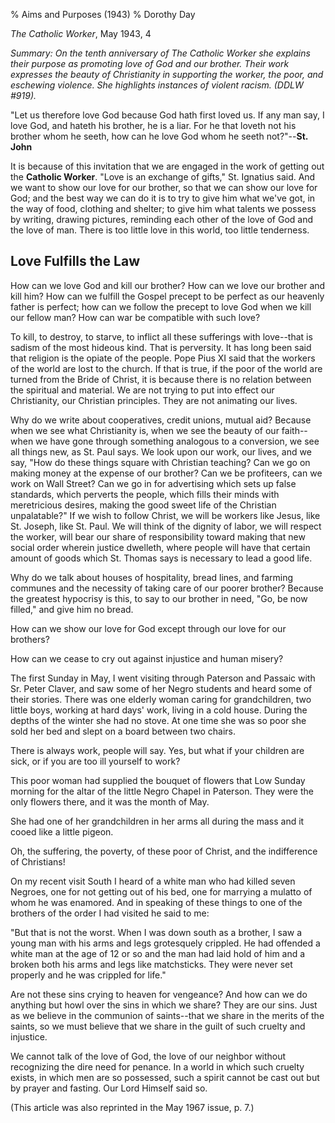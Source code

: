 % Aims and Purposes (1943)
% Dorothy Day

*The Catholic Worker*, May 1943, 4

*Summary: On the tenth anniversary of The Catholic Worker she explains
their purpose as promoting love of God and our brother. Their work
expresses the beauty of Christianity in supporting the worker, the poor,
and eschewing violence. She highlights instances of violent racism.
(DDLW \#919).*

"Let us therefore love God because God hath first loved us. If any man
say, I love God, and hateth his brother, he is a liar. For he that
loveth not his brother whom he seeth, how can he love God whom he seeth
not?"--**St. John**

It is because of this invitation that we are engaged in the work of
getting out the **Catholic Worker**. "Love is an exchange of gifts," St.
Ignatius said. And we want to show our love for our brother, so that we
can show our love for God; and the best way we can do it is to try to
give him what we've got, in the way of food, clothing and shelter; to
give him what talents we possess by writing, drawing pictures, reminding
each other of the love of God and the love of man. There is too little
love in this world, too little tenderness.

Love Fulfills the Law
----

How can we love God and kill our brother? How can we love our brother
and kill him? How can we fulfill the Gospel precept to be perfect as our
heavenly father is perfect; how can we follow the precept to love God
when we kill our fellow man? How can war be compatible with such love?

To kill, to destroy, to starve, to inflict all these sufferings with
love--that is sadism of the most hideous kind. That is perversity. It
has long been said that religion is the opiate of the people. Pope Pius
XI said that the workers of the world are lost to the church. If that is
true, if the poor of the world are turned from the Bride of Christ, it
is because there is no relation between the spiritual and material. We
are not trying to put into effect our Christianity, our Christian
principles. They are not animating our lives.

Why do we write about cooperatives, credit unions, mutual aid? Because
when we see what Christianity is, when we see the beauty of our
faith--when we have gone through something analogous to a conversion, we
see all things new, as St. Paul says. We look upon our work, our lives,
and we say, "How do these things square with Christian teaching? Can we
go on making money at the expense of our brother? Can we be profiteers,
can we work on Wall Street? Can we go in for advertising which sets up
false standards, which perverts the people, which fills their minds with
meretricious desires, making the good sweet life of the Christian
unpalatable?" If we wish to follow Christ, we will be workers like
Jesus, like St. Joseph, like St. Paul. We will think of the dignity of
labor, we will respect the worker, will bear our share of responsibility
toward making that new social order wherein justice dwelleth, where
people will have that certain amount of goods which St. Thomas says is
necessary to lead a good life.

Why do we talk about houses of hospitality, bread lines, and farming
communes and the necessity of taking care of our poorer brother? Because
the greatest hypocrisy is this, to say to our brother in need, "Go, be
now filled," and give him no bread.

How can we show our love for God except through our love for our
brothers?

How can we cease to cry out against injustice and human misery?

The first Sunday in May, I went visiting through Paterson and Passaic
with Sr. Peter Claver, and saw some of her Negro students and heard some
of their stories. There was one elderly woman caring for grandchildren,
two little boys, working at hard days' work, living in a cold house.
During the depths of the winter she had no stove. At one time she was so
poor she sold her bed and slept on a board between two chairs.

There is always work, people will say. Yes, but what if your children
are sick, or if you are too ill yourself to work?

This poor woman had supplied the bouquet of flowers that Low Sunday
morning for the altar of the little Negro Chapel in Paterson. They were
the only flowers there, and it was the month of May.

She had one of her grandchildren in her arms all during the mass and it
cooed like a little pigeon.

Oh, the suffering, the poverty, of these poor of Christ, and the
indifference of Christians!

On my recent visit South I heard of a white man who had killed seven
Negroes, one for not getting out of his bed, one for marrying a mulatto
of whom he was enamored. And in speaking of these things to one of the
brothers of the order I had visited he said to me:

"But that is not the worst. When I was down south as a brother, I saw a
young man with his arms and legs grotesquely crippled. He had offended a
white man at the age of 12 or so and the man had laid hold of him and a
broken both his arms and legs like matchsticks. They were never set
properly and he was crippled for life."

Are not these sins crying to heaven for vengeance? And how can we do
anything but howl over the sins in which we share? They are our sins.
Just as we believe in the communion of saints--that we share in the
merits of the saints, so we must believe that we share in the guilt of
such cruelty and injustice.

We cannot talk of the love of God, the love of our neighbor without
recognizing the dire need for penance. In a world in which such cruelty
exists, in which men are so possessed, such a spirit cannot be cast out
but by prayer and fasting. Our Lord Himself said so.

(This article was also reprinted in the May 1967 issue, p. 7.)
